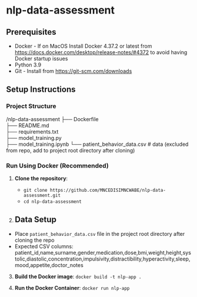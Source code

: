 # nlp-data-assessment

## Prerequisites

- Docker - If on MacOS Install Docker 4.37.2 or latest from https://docs.docker.com/desktop/release-notes/#4372 to avoid having Docker startup issues
- Python 3.9 
- Git - Install from https://git-scm.com/downloads

## Setup Instructions

### Project Structure
/nlp-data-assessment
├── Dockerfile                  
├── README.md                  
├── requirements.txt           
├── model_training.py  
├── model_training.ipynb
└── patient_behavior_data.csv   # data (excluded from repo, add to project root directory after cloning)

### Run Using Docker (Recommended)

1. **Clone the repository**:
   - ```git clone https://github.com/MNCEDISIMNCWABE/nlp-data-assessment.git```
   - ```cd nlp-data-assessment```
  
2. ## Data Setup
- Place `patient_behavior_data.csv` file in the project root directory after cloning the repo
- Expected CSV columns: patient_id,name,surname,gender,medication,dose,bmi,weight,height,systolic,diastolic,concentration,impulsivity,distractibility,hyperactivity,sleep,mood,appetite,doctor_notes

3. **Build the Docker image**:
```docker build -t nlp-app .```

2. **Run the Docker Container**:
```docker run nlp-app```



